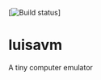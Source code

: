 [![Build status](https://travis-ci.org/andrenho/lilliput.svg?branch=master)]

# luisavm
A tiny computer emulator
